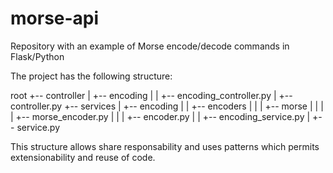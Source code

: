 # morse-api
Repository with an example of Morse encode/decode commands in Flask/Python

The project has the following structure:

root
+-- controller
|   +-- encoding
|   |   +-- encoding_controller.py
|   +-- controller.py
+-- services
|   +-- encoding
|   |   +-- encoders
|   |   |   +-- morse
|   |   |   |   +-- morse_encoder.py
|   |   |   +-- encoder.py
|   |   +-- encoding_service.py
|   +-- service.py

This structure allows share responsability and uses patterns which permits extensionability and reuse of code.
